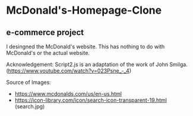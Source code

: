 # McDonald's-Homepage-Clone
## e-commerce project
I desingned the McDonald's website. This has nothing to do with McDonald's or the actual website.

Acknowledgement: Script2.js is an adaptation of the work of John Smilga.
(https://www.youtube.com/watch?v=023Psne_-_4)

Source of Images:
- https://www.mcdonalds.com/us/en-us.html
- https://icon-library.com/icon/search-icon-transparent-19.html (search.jpg)

